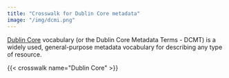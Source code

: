 ```yaml
---
title: "Crosswalk for Dublin Core metadata"
image: "/img/dcmi.png"
---
```


[Dublin Core](https://www.dublincore.org/) vocabulary (or the Dublin Core Metadata Terms - DCMT) is a widely used, general-purpose metadata vocabulary for describing any type of resource.

{{< crosswalk name="Dublin Core" >}}
